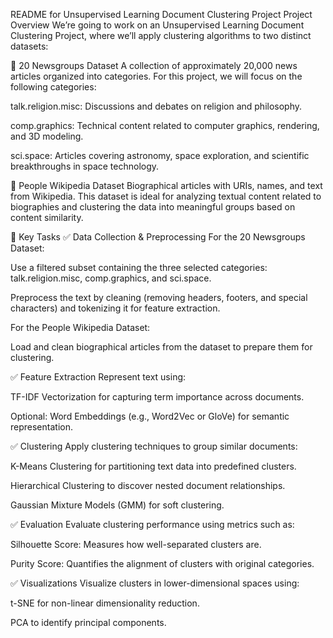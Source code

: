 README for Unsupervised Learning Document Clustering Project
Project Overview
We’re going to work on an Unsupervised Learning Document Clustering Project, where we’ll apply clustering algorithms to two distinct datasets:

📌 20 Newsgroups Dataset
A collection of approximately 20,000 news articles organized into categories. For this project, we will focus on the following categories:

talk.religion.misc: Discussions and debates on religion and philosophy.

comp.graphics: Technical content related to computer graphics, rendering, and 3D modeling.

sci.space: Articles covering astronomy, space exploration, and scientific breakthroughs in space technology.

📌 People Wikipedia Dataset
Biographical articles with URIs, names, and text from Wikipedia. This dataset is ideal for analyzing textual content related to biographies and clustering the data into meaningful groups based on content similarity.

🔹 Key Tasks
✅ Data Collection & Preprocessing
For the 20 Newsgroups Dataset:

Use a filtered subset containing the three selected categories: talk.religion.misc, comp.graphics, and sci.space.

Preprocess the text by cleaning (removing headers, footers, and special characters) and tokenizing it for feature extraction.

For the People Wikipedia Dataset:

Load and clean biographical articles from the dataset to prepare them for clustering.

✅ Feature Extraction
Represent text using:

TF-IDF Vectorization for capturing term importance across documents.

Optional: Word Embeddings (e.g., Word2Vec or GloVe) for semantic representation.

✅ Clustering
Apply clustering techniques to group similar documents:

K-Means Clustering for partitioning text data into predefined clusters.

Hierarchical Clustering to discover nested document relationships.

Gaussian Mixture Models (GMM) for soft clustering.

✅ Evaluation
Evaluate clustering performance using metrics such as:

Silhouette Score: Measures how well-separated clusters are.

Purity Score: Quantifies the alignment of clusters with original categories.

✅ Visualizations
Visualize clusters in lower-dimensional spaces using:

t-SNE for non-linear dimensionality reduction.

PCA to identify principal components.